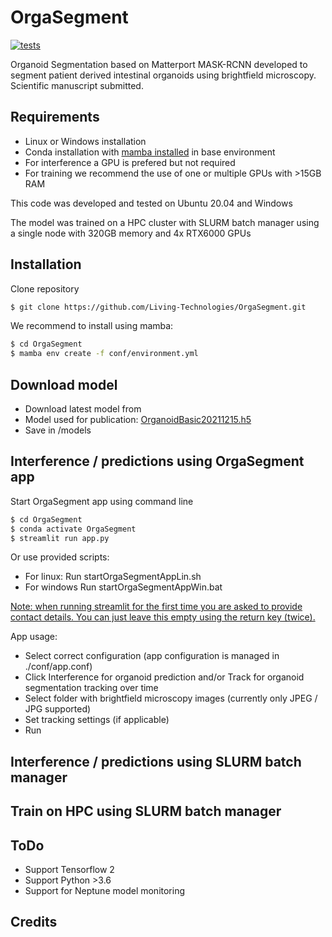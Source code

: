 # OrgaSegment
[![tests](https://github.com/Living-Technologies/OrgaSegment/actions/workflows/test.yml/badge.svg?branch=master)](https://github.com/Living-Technologies/OrgaSegment/actions)

Organoid Segmentation based on Matterport MASK-RCNN developed to segment patient derived intestinal organoids using brightfield microscopy.
Scientific manuscript submitted.  

## Requirements

* Linux or Windows installation
* Conda installation with [mamba installed](https://mamba.readthedocs.io/en/latest/installation.html) in base environment
* For interference a GPU is prefered but not required
* For training we recommend the use of one or multiple GPUs with >15GB RAM

This code was developed and tested on Ubuntu 20.04 and Windows

The model was trained on a HPC cluster with SLURM batch manager using a single node with 320GB memory and 4x RTX6000 GPUs

## Installation

Clone repository
```sh
$ git clone https://github.com/Living-Technologies/OrgaSegment.git
```

We recommend to install using mamba:
```sh
$ cd OrgaSegment
$ mamba env create -f conf/environment.yml
```

## Download model

* Download latest model from
* Model used for publication: [OrganoidBasic20211215.h5](https://github.com/Living-Technologies/OrgaSegment/raw/5bd6a5c45c02830f908a8bc187e3631a304d1b6c/models/OrganoidBasic20211215.h5)
* Save in /models

## Interference / predictions using OrgaSegment app

Start OrgaSegment app using command line
```sh
$ cd OrgaSegment
$ conda activate OrgaSegment
$ streamlit run app.py
```
Or use provided scripts:
* For linux: Run startOrgaSegmentAppLin.sh
* For windows Run startOrgaSegmentAppWin.bat

<u>Note: when running streamlit for the first time you are asked to provide contact details. You can just leave this empty using the return key (twice).</u>

App usage:
* Select correct configuration (app configuration is managed in ./conf/app.conf)
* Click Interference for organoid prediction and/or Track for organoid segmentation tracking over time
* Select folder with brightfield microscopy images (currently only JPEG / JPG supported)
* Set tracking settings (if applicable)
* Run


## Interference / predictions using SLURM batch manager



## Train on HPC using SLURM batch manager


## ToDo
* Support Tensorflow 2
* Support Python >3.6
* Support for Neptune model monitoring

## Credits
